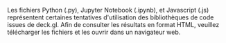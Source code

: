 Les fichiers Python (.py), Jupyter Notebook (.ipynb), et Javascript (.js) représentent certaines tentatives d'utilisation des bibliothèques de code issues de deck.gl. Afin de consulter les résultats en format HTML, veuillez télécharger les fichiers et les ouvrir dans un navigateur web.
